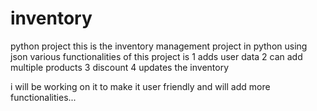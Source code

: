 # inventory
python project 
this is the inventory management project in python using json 
various functionalities of this project is
1 adds user data
2 can add multiple products
3 discount
4 updates the inventory

i will be working on it to make it user friendly and will add more functionalities...
